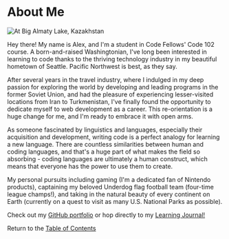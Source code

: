 # About Me

![At Big Almaty Lake, Kazakhstan](https://lh3.googleusercontent.com/wfuzSWDtcH-WpGNAys9sxbcemu9SL-KRNdDSJDf9fNjEanBWnXRA_tka8ViojJeGjYS6ATXPHFnp4QhA16KltprE-bSTvyMS37iVFlZp9PYeUwlG9YQfevvfkb37iUAe9riTOaUmMIeRhdBFlDcYr0BadxtaJfuzjbMe5N7dZMoECB0hv8Ccradw11LYZQEJBULFHA0hfONn7iUC79yq3Zlw5bEQe3UkFm8tzq06PFJ41KNGNyHDT2H8GCvD-V-UPEriZH_v5o-d-q9h-zWZbp4_I4n2rUSZkmDkn06rE-czal4icO-Z7PB_pGuLMBw1in2CzvPkuYqYjZVnVgD_5FfCRAGWUizzcIPqczx6SMjvNlSGvAakJJ8m0Gmn4waxloZ0-Mn0cqh7lcUIjlkQIQkMy8vlIUfxHwFQOvuCUKYXUJlrutKwqCEZsd4bJA8yUDtErqb-TvdOGQNoARvnzzcUneZnQoMvLkk4hPAaOEqMsQvfYPI_V6STaULdzepY-d6wcB6cH2xU7epJAdFC2hZwDHnbQfhsUN1yjMbqBK9Sm00Alz0YOwJLVe9CAO_PoqU0Frl7zPx6_Sot-ck6_HOBq22qGWDaTbu_lnHZzVS1hxvurHVFc6IbT-NSiiHjEgiGNfLKoblmCWPR8loTlQPJ5_jFrGyljbinCvBhSWmq74aP-iusLbrSi9jD=w1250-h937-no)

Hey there! My name is Alex, and I'm a student in Code Fellows' Code 102 course. A born-and-raised Washingtonian, I've long been interested in learning to code thanks to the thriving technology industry in my beautiful hometown of Seattle. Pacific Northwest is best, as they say.

After several years in the travel industry, where I indulged in my deep passion for exploring the world by developing and leading programs in the former Soviet Union, and had the pleasure of experiencing lesser-visited locations from Iran to Turkmenistan, I've finally found the opportunity to dedicate myself to web development as a career. This re-orientation is a huge change for me, and I'm ready to embrace it with open arms.

As someone fascinated by linguistics and languages, especially their acquisition and development, writing code is a perfect analogy for learning a new language. There are countless similarities between human and coding languages, and that's a huge part of what makes the field so absorbing - coding languages are ultimately a human construct, which means that everyone has the power to use them to create.

My personal pursuits including gaming (I'm a dedicated fan of Nintendo products), captaining my beloved Underdog flag football team (four-time league champs!), and taking in the natural beauty of every continent on Earth (currently on a quest to visit as many U.S. National Parks as possible). 


Check out my [GitHub portfolio](https://github.com/alex-whan) or hop directly to my [Learning Journal!](https://alex-whan.github.io/learning-journal/)

Return to the [Table of Contents](https://alex-whan.github.io/learning-journal/)